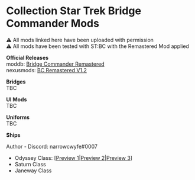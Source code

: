 # Collection Star Trek Bridge Commander Mods
⚠ All mods linked here have been uploaded with permission<br />
⚠ All mods have been tested with ST:BC with the Remastered Mod applied

**Official Releases**<br />
moddb: [Bridge Commander Remastered](https://www.moddb.com/games/star-trek-bridge-commander/downloads/bridge-commander-remastered)<br />
nexusmods: [BC Remastered V1.2](https://www.nexusmods.com/startrekbridgecommmander/mods/4012?tab=files)

**Bridges**<br />
TBC

**UI Mods**<br />
TBC

**Uniforms**<br />
TBC

**Ships**<br />

Author - Discord: narrowcwyfe#0007 <br />
- Odyssey Class: [[Preview 1](./ships/Preview/Odyssey01.png)|[Preview 2](./ships/Preview/Odyssey02.png)|[Preview 3](./ships/Preview/Odyssey03.jpg)]
- Saturn Class
- Janeway Class
